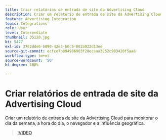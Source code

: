 ```yaml
---
title: Criar relatórios de entrada de site da Advertising Cloud
description: Criar um relatório de entrada de site da Advertising Cloud para monitorar o dia da semana, a hora do dia, o navegador e a influência geográfica.
feature: Advertising Integration
topic: Integrations
role: User
level: Intermediate
thumbnail: 35120.jpg
kt: 5477
exl-id: 3762dde6-b090-42e3-b6c5-002a022d13ee
source-git-commit: ecfce7b894986903f28ecaaa3252c903420f5aa8
workflow-type: tm+mt
source-wordcount: '50'
ht-degree: 100%

---
```


# Criar relatórios de entrada de site da Advertising Cloud

Criar um relatório de entrada de site da Advertising Cloud para monitorar o dia da semana, a hora do dia, o navegador e a influência geográfica.

>[!VIDEO](https://video.tv.adobe.com/v/40457/?quality=12&learn=on&captions=por_br)
